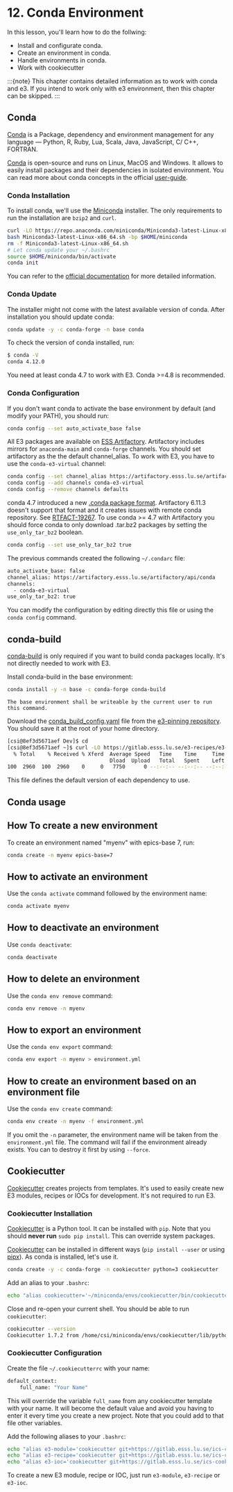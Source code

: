 # 12. Conda Environment

In this lesson, you'll learn how to do the follwing:

* Install and configurate conda.
* Create an environment in conda.
* Handle environments in conda.
* Work with cookiecutter

:::{note}
This chapter contains detailed information as to work with conda and e3.
If you intend to work only with e3 environment, then this chapter can be skipped.
:::


## Conda

[Conda] is a Package, dependency and environment management for any language —
Python, R, Ruby, Lua, Scala, Java, JavaScript, C/ C++, FORTRAN.

[Conda] is open-source and runs on Linux, MacOS and Windows. It allows to easily
install packages and their dependencies in isolated environment.  You can read
more about conda concepts in the official
[user-guide](https://conda.io/projects/conda/en/latest/user-guide/concepts.html).

### Conda Installation

To install conda, we'll use the
[Miniconda](https://docs.conda.io/en/latest/miniconda.html) installer.  The only
requirements to run the installation are `bzip2` and `curl`.

```bash
curl -LO https://repo.anaconda.com/miniconda/Miniconda3-latest-Linux-x86_64.sh
bash Miniconda3-latest-Linux-x86_64.sh -bp $HOME/miniconda
rm -f Miniconda3-latest-Linux-x86_64.sh
# Let conda update your ~/.bashrc
source $HOME/miniconda/bin/activate
conda init
```

You can refer to the [official
documentation](https://conda.io/projects/conda/en/latest/user-guide/install/index.html)
for more detailed information.

### Conda Update

The installer might not come with the latest available version of conda. After
installation you should update conda:

```bash
conda update -y -c conda-forge -n base conda
```

To check the version of conda installed, run:

```bash
$ conda -V
conda 4.12.0
```

You need at least conda 4.7 to work with E3. Conda >=4.8 is recommended.

### Conda Configuration

If you don't want conda to activate the base environment by default (and modify
your PATH), you should run:

```bash
conda config --set auto_activate_base false
```

All E3 packages are available on [ESS
Artifactory](https://artifactory.esss.lu.se).  Artifactory includes mirrors for
`anaconda-main` and `conda-forge` channels. You should set artifactory as the
the default channel_alias.  To work with E3, you have to use the
`conda-e3-virtual` channel:

```bash
conda config --set channel_alias https://artifactory.esss.lu.se/artifactory/api/conda
conda config --add channels conda-e3-virtual
conda config --remove channels defaults
```

conda 4.7 introduced a new [.conda package
format](https://conda.io/projects/conda/en/latest/user-guide/concepts/packages.html#conda-file-format).
Artifactory 6.11.3 doesn't support that format and it creates issues with remote
conda repository. See
[RTFACT-19267](https://www.jfrog.com/jira/browse/RTFACT-19267). To use conda >=
4.7 with Artifactory you should force conda to only download .tar.bz2 packages
by setting the `use_only_tar_bz2` boolean.

```bash
conda config --set use_only_tar_bz2 true
```

The previous commands created the following `~/.condarc` file:

```bash
auto_activate_base: false
channel_alias: https://artifactory.esss.lu.se/artifactory/api/conda
channels:
  - conda-e3-virtual
use_only_tar_bz2: true
```

You can modify the configuration by editing directly this file or using the
`conda config` command.

## conda-build

[conda-build] is only required if you want to build conda packages locally. It's
not directly needed to work with E3.

Install conda-build in the base environment:

```bash
conda install -y -n base -c conda-forge conda-build
```

```{note}
The base environment shall be writeable by the current user to run this command.
```

Download the
[conda_build_config.yaml](https://gitlab.esss.lu.se/e3-recipes/e3-pinning/-/blob/master/conda_build_config.yaml)
file from the [e3-pinning
repository](https://gitlab.esss.lu.se/e3-recipes/e3-pinning).  You should save
it at the root of your home directory.

```bash
[csi@8ef3d5671aef Dev]$ cd
[csi@8ef3d5671aef ~]$ curl -LO https://gitlab.esss.lu.se/e3-recipes/e3-pinning/-/raw/master/conda_build_config.yaml
  % Total    % Received % Xferd  Average Speed   Time    Time     Time  Current
                                 Dload  Upload   Total   Spent    Left  Speed
100  2960  100  2960    0     0   7750      0 --:--:-- --:--:-- --:--:--  7748
```

This file defines the default version of each dependency to use.

## Conda usage

## How To create a new environment

To create an environment named "myenv" with epics-base 7, run:

```bash
conda create -n myenv epics-base=7
```

## How to activate an environment

Use the `conda activate` command followed by the environment name:

```bash
conda activate myenv
```

## How to deactivate an environment

Use `conda deactivate`:

```bash
conda deactivate
```

## How to delete an environment

Use the `conda env remove` command:

```bash
conda env remove -n myenv
```

## How to export an environment

Use the `conda env export` command:

```bash
conda env export -n myenv > environment.yml
```

## How to create an environment based on an environment file

Use the `conda env create` command:

```bash
conda env create -n myenv -f environment.yml
```

If you omit the `-n` parameter, the environment name will be taken from the
`environment.yml` file.  The command will fail if the environment already
exists. You can to destroy it first by using `--force`.

## Cookiecutter

[Cookiecutter](https://cookiecutter.readthedocs.io) creates projects from
templates. It's used to easily create new E3 modules, recipes or IOCs for
development. It's not required to run E3.

### Cookiecutter Installation

[Cookiecutter] is a Python tool. It can be installed with `pip`.  Note that you
should **never run** `sudo pip install`. This can override system packages.

[Cookiecutter] can be installed in different ways (`pip install --user` or using
[pipx](https://pipxproject.github.io/pipx/)).  As conda is installed, let's use
it.

```bash
conda create -y -c conda-forge -n cookiecutter python=3 cookiecutter
```

Add an alias to your `.bashrc`:

```bash
echo "alias cookiecutter='~/miniconda/envs/cookiecutter/bin/cookiecutter'" >> ~/.bashrc
```

Close and re-open your current shell. You should be able to run `cookiecutter`:

```bash
cookiecutter --version
Cookiecutter 1.7.2 from /home/csi/miniconda/envs/cookiecutter/lib/python3.8/site-packages (Python 3.8)
```

### Cookiecutter Configuration

Create the file `~/.cookiecutterrc` with your name:

```bash
default_context:
    full_name: "Your Name"
```

This will override the variable `full_name` from any cookiecutter template with
your name.  It will become the default value and avoid you having to enter it
every time you create a new project.  Note that you could add to that file other
variables.

Add the following aliases to your `.bashrc`:

```bash
echo "alias e3-module='cookiecutter git+https://gitlab.esss.lu.se/ics-cookiecutter/cookiecutter-e3-module.git'" >> ~/.bashrc
echo "alias e3-recipe='cookiecutter git+https://gitlab.esss.lu.se/ics-cookiecutter/cookiecutter-e3-recipe.git'" >> ~/.bashrc
echo "alias e3-ioc='cookiecutter git+https://gitlab.esss.lu.se/ics-cookiecutter/cookiecutter-e3-ioc.git'" >> ~/.bashrc
```

To create a new E3 module, recipe or IOC, just run `e3-module`, `e3-recipe` or
`e3-ioc`.

[conda]: https://docs.conda.io/en/latest/
[conda-build]: https://docs.conda.io/projects/conda-build/en/latest/index.html
[cookiecutter]: https://cookiecutter.readthedocs.io
